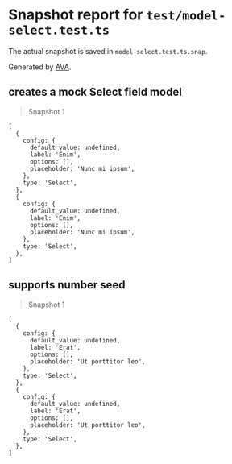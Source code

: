 # Snapshot report for `test/model-select.test.ts`

The actual snapshot is saved in `model-select.test.ts.snap`.

Generated by [AVA](https://avajs.dev).

## creates a mock Select field model

> Snapshot 1

    [
      {
        config: {
          default_value: undefined,
          label: 'Enim',
          options: [],
          placeholder: 'Nunc mi ipsum',
        },
        type: 'Select',
      },
      {
        config: {
          default_value: undefined,
          label: 'Enim',
          options: [],
          placeholder: 'Nunc mi ipsum',
        },
        type: 'Select',
      },
    ]

## supports number seed

> Snapshot 1

    [
      {
        config: {
          default_value: undefined,
          label: 'Erat',
          options: [],
          placeholder: 'Ut porttitor leo',
        },
        type: 'Select',
      },
      {
        config: {
          default_value: undefined,
          label: 'Erat',
          options: [],
          placeholder: 'Ut porttitor leo',
        },
        type: 'Select',
      },
    ]
